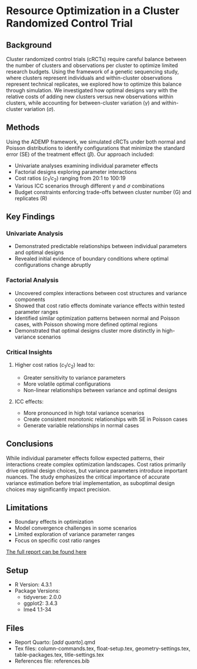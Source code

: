 # Resource Optimization in a Cluster Randomized Control Trial

## Background
Cluster randomized control trials (cRCTs) require careful balance between the number of clusters and observations per cluster to optimize limited research budgets. Using the framework of a genetic sequencing study, where clusters represent individuals and within-cluster observations represent technical replicates, we explored how to optimize this balance through simulation. We investigated how optimal designs vary with the relative costs of adding new clusters versus new observations within clusters, while accounting for between-cluster variation ($\gamma$) and within-cluster variation ($\sigma$).

## Methods
Using the ADEMP framework, we simulated cRCTs under both normal and Poisson distributions to identify configurations that minimize the standard error (SE) of the treatment effect ($\beta$). Our approach included:
- Univariate analyses examining individual parameter effects
- Factorial designs exploring parameter interactions
- Cost ratios ($c_1$/$c_2$) ranging from 20:1 to 100:19
- Various ICC scenarios through different $\gamma$ and $\sigma$ combinations
- Budget constraints enforcing trade-offs between cluster number (G) and replicates (R)

## Key Findings

### Univariate Analysis
- Demonstrated predictable relationships between individual parameters and optimal designs
- Revealed initial evidence of boundary conditions where optimal configurations change abruptly

### Factorial Analysis
- Uncovered complex interactions between cost structures and variance components
- Showed that cost ratio effects dominate variance effects within tested parameter ranges
- Identified similar optimization patterns between normal and Poisson cases, with Poisson showing more defined optimal regions
- Demonstrated that optimal designs cluster more distinctly in high-variance scenarios

### Critical Insights
1. Higher cost ratios ($c_1$/$c_2$) lead to:
   - Greater sensitivity to variance parameters
   - More volatile optimal configurations
   - Non-linear relationships between variance and optimal designs

2. ICC effects:
   - More pronounced in high total variance scenarios
   - Create consistent monotonic relationships with SE in Poisson cases
   - Generate variable relationships in normal cases

## Conclusions
While individual parameter effects follow expected patterns, their interactions create complex optimization landscapes. Cost ratios primarily drive optimal design choices, but variance parameters introduce important nuances. The study emphasizes the critical importance of accurate variance estimation before trial implementation, as suboptimal design choices may significantly impact precision.

## Limitations
- Boundary effects in optimization
- Model convergence challenges in some scenarios
- Limited exploration of variance parameter ranges
- Focus on specific cost ratio ranges


[The full report can be found here](https://github.com/tomrannosaurus/cluster_RCT_sim/blob/main/cluster_RCT_sim.pdf)


## Setup

- R Version: 4.3.1
- Package Versions:
   - tidyverse: 2.0.0
   - ggplot2: 3.4.3
   - lme4 1.1-34

## Files

- Report Quarto: [*add quarto*].qmd
- Tex files: column-commands.tex, float-setup.tex, geometry-settings.tex, table-packages.tex, title-settings.tex
- References file: references.bib